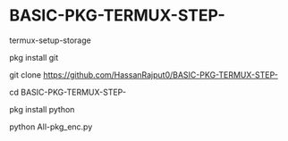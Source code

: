 # BASIC-PKG-TERMUX-STEP-

termux-setup-storage

pkg install git

git clone https://github.com/HassanRajput0/BASIC-PKG-TERMUX-STEP-

cd BASIC-PKG-TERMUX-STEP-

pkg install python

python All-pkg_enc.py
